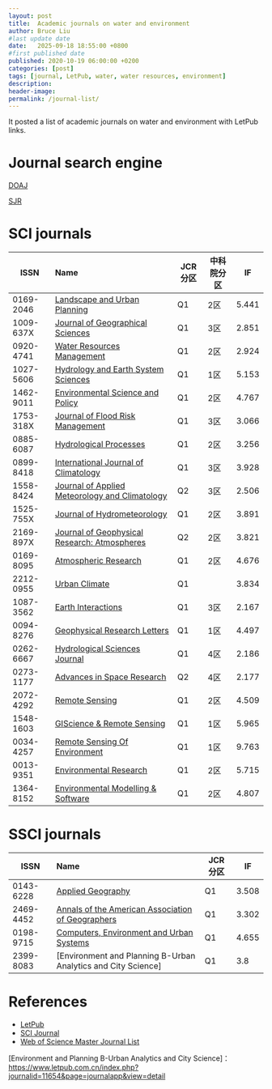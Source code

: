 ```yaml
---
layout: post
title:  Academic journals on water and environment
author: Bruce Liu
#last update date
date:   2025-09-18 18:55:00 +0800
#first published date
published: 2020-10-19 06:00:00 +0200
categories: [post]
tags: [journal, LetPub, water, water resources, environment]
description: 
header-image: 
permalink: /journal-list/
---
```

It posted a list of academic journals on water and environment with LetPub links.
<!--the above is the excerpt-->
<!--more-->
<!--the following is the text-->

# Journal search engine

[DOAJ](https://www.doaj.org/)

[SJR](https://www.scimagojr.com/)

# SCI journals

| ISSN        | Name    												 | JCR分区 | 中科院分区 | IF     |
|-------------|:---------------------------------|---------|------------|--------|
| 0169-2046   | [Landscape and Urban Planning]   | Q1  		 | 2区				| 5.441  |
| 1009-637X   | [Journal of Geographical Sciences]   | Q1  		 | 3区				| 2.851  |
| 0920-4741   | [Water Resources Management]   | Q1  		 | 2区				| 2.924  |
| 1027-5606   | [Hydrology and Earth System Sciences]   | Q1  		 | 1区				| 5.153  |
| 1462-9011   | [Environmental Science and Policy]   | Q1  		 | 2区				| 4.767  |
| 1753-318X   | [Journal of Flood Risk Management]   | Q1  		 | 3区				| 3.066  |
| 0885-6087   | [Hydrological Processes]   | Q1  		 | 2区				| 3.256  |
| 0899-8418   | [International Journal of Climatology]   | Q1  		 | 3区				| 3.928  |
| 1558-8424   | [Journal of Applied Meteorology and Climatology]   | Q2  		 | 3区				| 2.506  |
| 1525-755X   | [Journal of Hydrometeorology]   | Q1  		 | 2区				| 3.891  |
| 2169-897X   | [Journal of Geophysical Research: Atmospheres]   | Q2  		 | 2区				| 3.821  |
| 0169-8095   | [Atmospheric Research]   | Q1  		 | 2区				| 4.676  |
| 2212-0955		| [Urban Climate] 	| Q1  		 | 				| 3.834  |
| 1087-3562   | [Earth Interactions]   | Q1  		 	| 3区				| 2.167  	|
| 0094-8276   | [Geophysical Research Letters]   	| Q1  		 	| 1区			| 4.497  	|
| 0262-6667		| [Hydrological Sciences Journal]		| Q1				| 4区			| 2.186		|
| 0273-1177   | [Advances in Space Research]   		| Q2  		 	| 4区			| 2.177  	|
| 2072-4292   | [Remote Sensing]   		| Q1  		 	| 2区				| 4.509  	|
| 1548-1603   | [GIScience & Remote Sensing]   		| Q1  		 	| 1区			| 5.965  	|
| 0034-4257   | [Remote Sensing Of Environment]   		| Q1  		 	| 1区			| 9.763  	|
| 0013-9351   | [Environmental Research]   				| Q1  		 	| 2区			| 5.715  	|
| 1364-8152   | [Environmental Modelling & Software]   				| Q1  		| 2区			| 4.807  	|


# SSCI journals

| ISSN        | Name    												 	| JCR分区 | IF     	|
|-------------|:----------------------------------|---------|--------	|
| 0143-6228   | [Applied Geography]   						| Q1  		| 3.508  	|
| 2469-4452   | [Annals of the American Association of Geographers]  	| Q1  		| 3.302  |
| 0198-9715   | [Computers, Environment and Urban Systems]  | Q1  		| 4.655  	|
| 2399-8083   | [Environment and Planning B-Urban Analytics and City Science]  | Q1  		| 3.8  	|

# References

- [LetPub](https://www.letpub.com.cn/index.php?page=journalapp)
- [SCI Journal](https://www.scijournal.org/)
- [Web of Science Master Journal List](https://mjl.clarivate.com/home)


<!--letpub links-->
[Hydrology and Earth System Sciences]: https://www.letpub.com.cn/index.php?journalid=3291&page=journalapp&view=detail
[Landscape and Urban Planning]: https://www.letpub.com.cn/index.php?journalid=5535&page=journalapp&view=detail
[Journal of Geographical Sciences]: https://www.letpub.com.cn/index.php?journalid=4587&page=journalapp&view=detail
[Water Resources Management]: https://www.letpub.com.cn/index.php?journalid=8080&page=journalapp&view=detail
[Environmental Science and Policy]: https://www.letpub.com.cn/index.php?journalid=2565&page=journalapp&view=detail
[Journal of Flood Risk Management]: https://www.letpub.com.cn/index.php?journalid=8283&page=journalapp&view=detail
[International Journal of Climatology]: https://www.letpub.com.cn/index.php?journalid=3688&page=journalapp&view=detail
[Hydrological Processes]: https://www.letpub.com.cn/index.php?journalid=3288&page=journalapp&view=detail
[Journal of Applied Meteorology and Climatology]: https://www.letpub.com.cn/index.php?journalid=4149&page=journalapp&view=detail
[Earth Interactions]: https://www.letpub.com.cn/index.php?journalid=2387&page=journalapp&view=detail
[Geophysical Research Letters]: https://www.letpub.com.cn/index.php?journalid=3078&page=journalapp&view=detail
[Journal of Hydrometeorology]: https://www.letpub.com.cn/index.php?journalid=4651&page=journalapp&view=detail
[Journal of Geophysical Research: Atmospheres]: https://www.letpub.com.cn/index.php?journalid=10218&page=journalapp&view=detail
[Atmospheric Research]: https://www.letpub.com.cn/index.php?journalid=955&page=journalapp&view=detail
[Advances in Space Research]: https://www.letpub.com.cn/index.php?journalid=282&page=journalapp&view=detail
[Urban Climate]: https://www.letpub.com.cn/index.php?journalid=10939&page=journalapp&view=detail
[Hydrological Sciences Journal]: https://www.letpub.com.cn/index.php?journalid=3289&page=journalapp&view=detail
[Remote Sensing]: https://www.letpub.com.cn/index.php?journalid=8969&page=journalapp&view=detail
[GIScience & Remote Sensing]: https://www.letpub.com.cn/index.php?journalid=3102&page=journalapp&view=detail
[Environmental Research]: https://www.letpub.com.cn/index.php?journalid=2562&page=journalapp&view=detail
[Environmental Modelling & Software]: https://www.letpub.com.cn/index.php?journalid=2558&page=journalapp&view=detail
[Remote Sensing Of Environment]: https://www.letpub.com.cn/index.php?journalid=7128&page=journalapp&view=detail
[Environment and Planning B-Urban Analytics and City Science]： https://www.letpub.com.cn/index.php?journalid=11654&page=journalapp&view=detail



<!--journal websites-->
[Applied Geography]: https://www.sciencedirect.com/journal/applied-geography
[Annals of the American Association of Geographers]: https://www.tandfonline.com/loi/raag21
[Computers, Environment and Urban Systems]: https://www.journals.elsevier.com/computers-environment-and-urban-systems/


